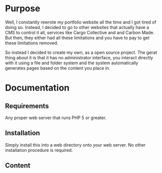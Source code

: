 Purpose
=======

Well, I constantly rewrote my portfolio website all the time and I got tired of doing so. Instead, I decided to go to other websites that actually have a CMS to control it all, services like Cargo Collective and and Carbon Made. But then, they either had all these limitations and you have to pay to get these limitations removed.

So instead I decided to create my own, as a open source project. The gerat thing about it is that it has no administrator interface, you interact directly with it using a file and folder system and the system automatically generates pages based on the content you place in.

Documentation
=============

Requirements
------------
Any proper web server that runs PHP 5 or greater.

Installation
------------
Simply install this into a web directory onto your web server. No other installation procedure is required.

Content
-------
